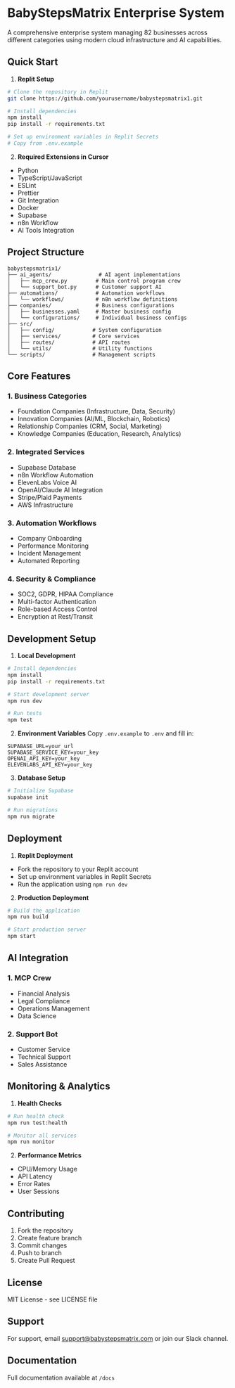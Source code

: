 # BabyStepsMatrix Enterprise System

A comprehensive enterprise system managing 82 businesses across different categories using modern cloud infrastructure and AI capabilities.

## Quick Start

1. **Replit Setup**

```bash
# Clone the repository in Replit
git clone https://github.com/yourusername/babystepsmatrix1.git

# Install dependencies
npm install
pip install -r requirements.txt

# Set up environment variables in Replit Secrets
# Copy from .env.example
```

2. **Required Extensions in Cursor**

- Python
- TypeScript/JavaScript
- ESLint
- Prettier
- Git Integration
- Docker
- Supabase
- n8n Workflow
- AI Tools Integration

## Project Structure

```
babystepsmatrix1/
├── ai_agents/               # AI agent implementations
│   ├── mcp_crew.py         # Main control program crew
│   └── support_bot.py      # Customer support AI
├── automations/            # Automation workflows
│   └── workflows/          # n8n workflow definitions
├── companies/              # Business configurations
│   ├── businesses.yaml     # Master business config
│   └── configurations/     # Individual business configs
├── src/
│   ├── config/            # System configuration
│   ├── services/          # Core services
│   ├── routes/            # API routes
│   └── utils/             # Utility functions
└── scripts/               # Management scripts
```

## Core Features

### 1. Business Categories

- Foundation Companies (Infrastructure, Data, Security)
- Innovation Companies (AI/ML, Blockchain, Robotics)
- Relationship Companies (CRM, Social, Marketing)
- Knowledge Companies (Education, Research, Analytics)

### 2. Integrated Services

- Supabase Database
- n8n Workflow Automation
- ElevenLabs Voice AI
- OpenAI/Claude AI Integration
- Stripe/Plaid Payments
- AWS Infrastructure

### 3. Automation Workflows

- Company Onboarding
- Performance Monitoring
- Incident Management
- Automated Reporting

### 4. Security & Compliance

- SOC2, GDPR, HIPAA Compliance
- Multi-factor Authentication
- Role-based Access Control
- Encryption at Rest/Transit

## Development Setup

1. **Local Development**

```bash
# Install dependencies
npm install
pip install -r requirements.txt

# Start development server
npm run dev

# Run tests
npm test
```

2. **Environment Variables**
   Copy `.env.example` to `.env` and fill in:

```
SUPABASE_URL=your_url
SUPABASE_SERVICE_KEY=your_key
OPENAI_API_KEY=your_key
ELEVENLABS_API_KEY=your_key
```

3. **Database Setup**

```bash
# Initialize Supabase
supabase init

# Run migrations
npm run migrate
```

## Deployment

1. **Replit Deployment**

- Fork the repository to your Replit account
- Set up environment variables in Replit Secrets
- Run the application using `npm run dev`

2. **Production Deployment**

```bash
# Build the application
npm run build

# Start production server
npm start
```

## AI Integration

### 1. MCP Crew

- Financial Analysis
- Legal Compliance
- Operations Management
- Data Science

### 2. Support Bot

- Customer Service
- Technical Support
- Sales Assistance

## Monitoring & Analytics

1. **Health Checks**

```bash
# Run health check
npm run test:health

# Monitor all services
npm run monitor
```

2. **Performance Metrics**

- CPU/Memory Usage
- API Latency
- Error Rates
- User Sessions

## Contributing

1. Fork the repository
2. Create feature branch
3. Commit changes
4. Push to branch
5. Create Pull Request

## License

MIT License - see LICENSE file

## Support

For support, email support@babystepsmatrix.com or join our Slack channel.

## Documentation

Full documentation available at `/docs`
